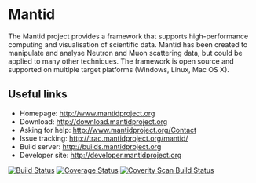 Mantid
======

The Mantid project provides a framework that supports high-performance computing and visualisation of scientific data. Mantid has been created to manipulate and analyse Neutron and Muon scattering data, but could be applied to many other techniques. The framework is open source and supported on multiple target platforms (Windows, Linux, Mac OS X).

Useful links
------------
 * Homepage: http://www.mantidproject.org
 * Download: http://download.mantidproject.org
 * Asking for help: http://www.mantidproject.org/Contact
 * Issue tracking: http://trac.mantidproject.org/mantid/
 * Build server: http://builds.mantidproject.org
 * Developer site: http://developer.mantidproject.org

[![Build Status](http://builds.mantidproject.org/job/master_clean/badge/icon)](http://builds.mantidproject.org/job/master_clean/)
[![Coverage Status](https://coveralls.io/repos/mantidproject/mantid/badge.svg?branch=master)](https://coveralls.io/r/mantidproject/mantid?branch=master)
[![Coverity Scan Build Status](https://img.shields.io/coverity/scan/335.svg)](https://scan.coverity.com/projects/335")
